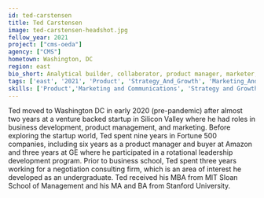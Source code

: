 ```yaml
---
id: ted-carstensen
title: Ted Carstensen
image: ted-carstensen-headshot.jpg
fellow_year: 2021
project: ["cms-oeda"]
agency: ["CMS"]
hometown: Washington, DC
region: east
bio_short: Analytical builder, collaborator, product manager, marketer, and lifelong learner.
tags: ['east', '2021', 'Product', 'Strategy_And_Growth', 'Marketing_And_Communications']
skills: ['Product','Marketing and Communications', 'Strategy and Growth']
---
```

Ted moved to Washington DC in early 2020 (pre-pandemic) after almost two years at a venture backed startup in Silicon Valley where he had roles in business development, product management, and marketing. Before exploring the startup world, Ted spent nine years in Fortune 500 companies, including six years as a product manager and buyer at Amazon and three years at GE where he participated in a rotational leadership development program. Prior to business school, Ted spent three years working for a negotiation consulting firm, which is an area of interest he developed as an undergraduate. Ted received his MBA from MIT Sloan School of Management and his MA and BA from Stanford University.

